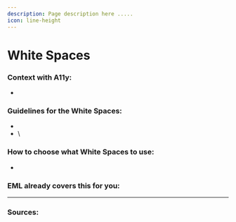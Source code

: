 ```yaml
---
description: Page description here .....
icon: line-height
---
```


# White Spaces

### Context with A11y:

*

### Guidelines for the White Spaces:

*
* \


### How to choose what White Spaces to use:&#x20;

*

### EML already covers this for you:&#x20;





***

### Sources:&#x20;











